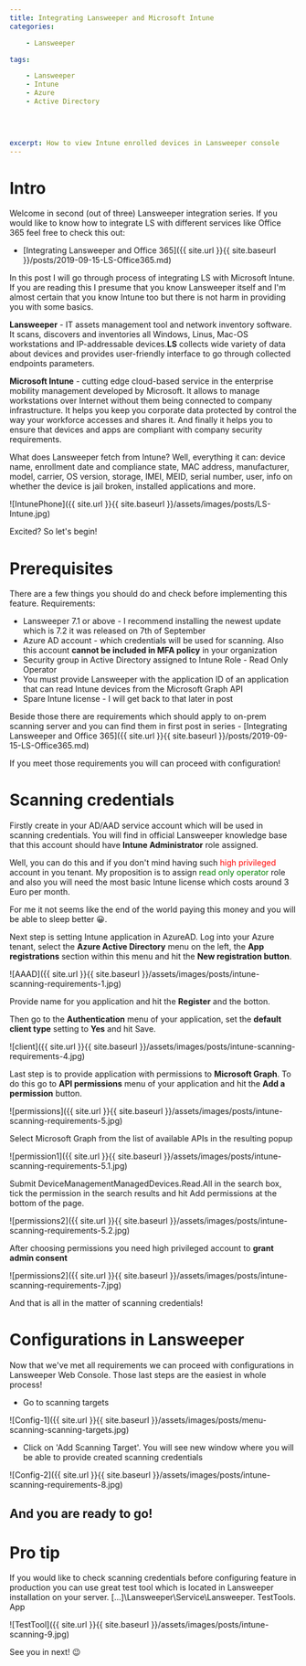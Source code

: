 ```yaml
---
title: Integrating Lansweeper and Microsoft Intune
categories:

    - Lansweeper   

tags:

    - Lansweeper
    - Intune
    - Azure
    - Active Directory

    
    

excerpt: How to view Intune enrolled devices in Lansweeper console
---
```

# Intro

Welcome in second (out of three) Lansweeper integration series. If you would like to know how to integrate LS with different services like Office 365 feel free to check this out:

* [Integrating Lansweeper and Office 365]({{ site.url }}{{ site.baseurl }}/posts/2019-09-15-LS-Office365.md)

In this post I will go through process of integrating LS with Microsoft Intune. If you are reading this I presume that you know Lansweeper itself and I'm almost certain that you know Intune too but there is not harm in providing you with some basics.

**Lansweeper** - IT assets management tool and network inventory software. It scans, discovers and inventories all Windows, Linus, Mac-OS workstations and IP-addressable devices.**LS** collects wide variety of data about devices and provides user-friendly interface to go through collected endpoints parameters.

**Microsoft Intune** - cutting edge cloud-based service in the enterprise mobility management developed by Microsoft. It allows to manage workstations over Internet without them being connected to company infrastructure. It helps you keep you corporate data protected by control the way your workforce accesses and shares it.
And finally it helps you to ensure that devices and apps are compliant with company security requirements.

What does Lansweeper fetch from Intune? Well, everything it can: device name, enrollment date and compliance state, MAC address, manufacturer, model, carrier, OS version, storage, IMEI, MEID, serial number, user, info on whether the device is jail broken, installed applications and more.

![IntunePhone]({{ site.url }}{{ site.baseurl }}/assets/images/posts/LS-Intune.jpg)

Excited? So let's begin!
# Prerequisites

There are a few things you should do and check before implementing this feature. Requirements:

* Lansweeper 7.1 or above - I recommend installing the newest update which is 7.2 it was released on 7th of September
* Azure AD account -  which credentials will be used for scanning. Also this account **cannot be included in MFA policy** in your organization
* Security group in Active Directory assigned to Intune Role - Read Only Operator
* You must provide Lansweeper with the application ID of an application that can read Intune devices from the Microsoft Graph API
* Spare Intune license - I will get back to that later in post

Beside those there are requirements which should apply to on-prem scanning server and you can find them in first post in series - [Integrating Lansweeper and Office 365]({{ site.url }}{{ site.baseurl }}/posts/2019-09-15-LS-Office365.md)

If you meet those requirements you will can proceed with configuration!
# Scanning credentials

Firstly create in your AD/AAD service account which will be used in scanning credentials. You will find in official Lansweeper knowledge base that this account should have **Intune Administrator** role assigned.

Well, you can do this and if you don't mind having such <span style="color:red">high privileged</span> account in you tenant. My proposition is to assign <span style="color:green">read only operator</span> role and also you will need the most basic Intune license which costs around 3 Euro per month.

For me it not seems like the end of the world paying this money and you will be able to sleep better 😀.

Next step is setting Intune application in AzureAD. Log into your Azure tenant, select the **Azure Active Directory** menu on the left, the **App registrations** section within this menu and hit the **New registration button**.

![AAAD]({{ site.url }}{{ site.baseurl }}/assets/images/posts/intune-scanning-requirements-1.jpg)

Provide name for you application and hit the **Register** and the botton.

Then go to the **Authentication** menu of your application, set the **default client type** setting to **Yes** and hit Save.

![client]({{ site.url }}{{ site.baseurl }}/assets/images/posts/intune-scanning-requirements-4.jpg)

Last step is to provide application with permissions to **Microsoft Graph**. To do this go to **API permissions** menu of your application and hit the **Add a permission** button.

![permissions]({{ site.url }}{{ site.baseurl }}/assets/images/posts/intune-scanning-requirements-5.jpg)

Select Microsoft Graph from the list of available APIs in the resulting popup

![permission1]({{ site.url }}{{ site.baseurl }}/assets/images/posts/intune-scanning-requirements-5.1.jpg)

Submit DeviceManagementManagedDevices.Read.All in the search box, tick the permission in the search results and hit Add permissions at the bottom of the page.

![permissions2]({{ site.url }}{{ site.baseurl }}/assets/images/posts/intune-scanning-requirements-5.2.jpg)

After choosing permissions you need high privileged account to **grant admin consent**

![permissions2]({{ site.url }}{{ site.baseurl }}/assets/images/posts/intune-scanning-requirements-7.jpg)

And that is all in the matter of scanning credentials!
# Configurations in Lansweeper

Now that we've met all requirements we can proceed with configurations in Lansweeper Web Console. Those last steps are the easiest in whole process!

* Go to scanning targets

![Config-1]({{ site.url }}{{ site.baseurl }}/assets/images/posts/menu-scanning-scanning-targets.jpg)

* Click on 'Add Scanning Target'. You will see new window where you will be able to provide created scanning credentials

![Config-2]({{ site.url }}{{ site.baseurl }}/assets/images/posts/intune-scanning-requirements-8.jpg)

## And you are ready to go!

# Pro tip

If you would like to check scanning credentials before configuring feature in production you can use great test tool which is located in Lansweeper installation on your server.
[...]\Lansweeper\Service\Lansweeper. TestTools. App

![TestTool]({{ site.url }}{{ site.baseurl }}/assets/images/posts/intune-scanning-9.jpg)

See you in next! 😉

